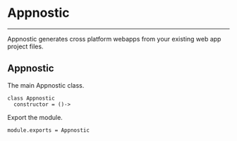 # Appnostic
-----

Appnostic generates cross platform webapps from your existing web app project
files.

## Appnostic

The main Appnostic class.

    class Appnostic
      constructor = ()->

Export the module.

    module.exports = Appnostic